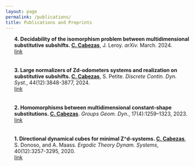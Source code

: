 ```yaml
---
layout: page
permalink: /publications/
title: Publications and Preprints
---
```


<ul>
	<b>4. Decidability of the isomorphism problem between multidimensional substitutive subshifts. <u>C. Cabezas</u></b>, J. Leroy. <i>arXiv.</i> March. 2024.<br>
		<a href="https://arxiv.org/pdf/2403.11357.pdf"><div class="color-button">link</div></a>
	<br>
	<br>
	<b>3. Large normalizers of Zd-odometers systems and realization on substitutive subshifts. <u>C. Cabezas</u></b>, S. Petite.  <i>Discrete Contin. Dyn. Syst.</i>, 44(12):3848-3877, 2024.<br>
		<a href="https://www.aimsciences.org/article/doi/10.3934/dcds.2024080"><div class="color-button">link</div></a>
	<br>
	<br>
	<b>2. Homomorphisms between multidimensional constant-shape substitutions. <u>C. Cabezas</u></b>. <i>Groups Geom. Dyn.</i>, 17(4):1259–1323, 2023. <br>
 		<a href="https://ems.press/journals/ggd/articles/11460732"><div class="color-button">link</div></a>
	<br>
	<br>
<b>1. Directional dynamical cubes for minimal Z^d-systems. <u>C. Cabezas</u></b>, S. Donoso, and A. Maass. <i>Ergodic Theory Dynam. Systems</i>, 40(12):3257-3295, 2020. <br>
		<a href="https://www.cambridge.org/core/journals/ergodic-theory-and-dynamical-systems/article/abs/directional-dynamical-cubes-for-minimal-mathbbzdsystems/D57F7F08ECF4E1EE02CCD01CD7FC15E3"><div class="color-button">link</div></a>

